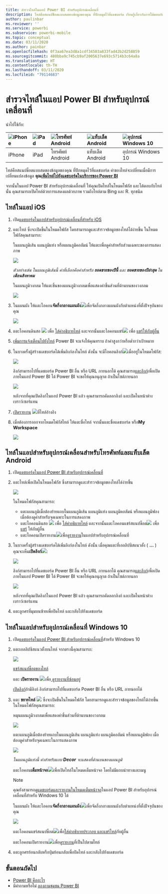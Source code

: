 ```yaml
---
title: สำรวจไทล์ในแอป Power BI สำหรับอุปกรณ์เคลื่อนที่
description: ไทล์คือสแนปช็อตแบบสดของข้อมูลของคุณ ที่ปักหมุดไว้ที่แดชบอร์ด เรียนรู้เกี่ยวกับการโต้ตอบกับไทล์ในแอป Power BI สำหรับอุปกรณ์เคลื่อนที่
author: paulinbar
ms.reviewer: ''
ms.service: powerbi
ms.subservice: powerbi-mobile
ms.topic: conceptual
ms.date: 03/11/2020
ms.author: painbar
ms.openlocfilehash: 0f3aa67ea3d8a1cdf34503a833fad42b2d258859
ms.sourcegitcommit: 480bba9c745cb9af2005637e693c5714b3c64a8a
ms.translationtype: HT
ms.contentlocale: th-TH
ms.lasthandoff: 03/11/2020
ms.locfileid: "79114683"
---
```

# <a name="explore-tiles-in-the-power-bi-mobile-apps"></a>สำรวจไทล์ในแอป Power BI สำหรับอุปกรณ์เคลื่อนที่
นำไปใช้กับ:

| ![iPhone](./media/mobile-tiles-in-the-mobile-apps/iphone-logo-50-px.png) | ![iPad](./media/mobile-tiles-in-the-mobile-apps/ipad-logo-50-px.png) | ![โทรศัพท์ Android](./media/mobile-tiles-in-the-mobile-apps/android-phone-logo-50-px.png) | ![แท็บเล็ต Android](./media/mobile-tiles-in-the-mobile-apps/android-tablet-logo-50-px.png) | ![อุปกรณ์ Windows 10](./media/mobile-tiles-in-the-mobile-apps/win-10-logo-50-px.png) |
|:--- |:--- |:--- |:--- |:--- |
| iPhone |iPad |โทรศัพท์ Android |แท็บเล็ต Android |อุปกรณ์ Windows 10 |

ไทล์คือสแนปช็อตแบบสดของข้อมูลของคุณ ที่ปักหมุดไว้ที่แดชบอร์ด ค่าของไทล์จะเปลี่ยนเมื่อมีการเปลี่ยนแปลงข้อมูล **คุณ[เพิ่มไทล์ไปยังแดชบอร์ดในบริการของ Power BI](../end-user-tiles.md)** 

จากนั้นในแอป Power BI สำหรับอุปกรณ์เคลื่อนที่ ให้คุณเปิดไทล์ในโหมดโฟกัส และโต้ตอบกับไทล์นั้น คุณสามารถเปิดไทล์ด้วยการแสดงผลด้วยภาพ รวมถึงไทล์ตาม Bing และ R. ทุกชนิด

## <a name="tiles-in-the-ios-apps"></a>ไทล์ในแอป iOS

1. เปิด[แดชบอร์ดในแอปสำหรับอุปกรณ์เคลื่อนที่สำหรับ iOS](mobile-apps-view-dashboard.md)
2. แตะไทล์ ซึ่งจะเปิดขึ้นในโหมดโฟกัส โดยสามารถดูและสำรวจข้อมูลของไทล์ได้ง่ายขึ้น ในโหมดโฟกัสคุณสามารถ:
   
   ในแผนภูมิเส้น แผนภูมิแท่ง หรือแผนภูมิคอลัมน์ ให้แตะเพื่อดูค่าสำหรับส่วนเฉพาะของการแสดงภาพ
   
    ![](media/mobile-tiles-in-the-mobile-apps/power-bi-iphone-line-tile-values.png)
   
   *ตัวอย่างเช่น ในแผนภูมิเส้นนี้ ค่าที่เลือกคือค่าสำหรับ **ยอดขายของปีนี้** และ **ยอดขายของปีล่าสุด** ใน **เดือนสิงหาคม***  
   
   ในแผนภูมิวงกลม ให้แตะชิ้นของแผนภูมิวงกลมเพื่อแสดงค่าชิ้นส่วนที่ด้านบนของวงกลม  
   
   ![](media/mobile-tiles-in-the-mobile-apps/power-bi-ipad-tile-pie.png)
3. ในแผนผัง ให้แตะไอคอน**จัดกึ่งกลางแผนผัง**![](media/mobile-tiles-in-the-mobile-apps/power-bi-center-map-icon.png)เพื่อจัดกึ่งกลางแผนผังกับตำแหน่งที่ตั้งปัจจุบันของคุณ

   ![](media/mobile-tiles-in-the-mobile-apps/power-bi-ipad-center-map.png)

4. แตะไอคอนดินสอ ![](./media/mobile-tiles-in-the-mobile-apps/power-bi-iphone-annotate-icon.png) เพื่อ [ใส่คำอธิบายไทล์](mobile-annotate-and-share-a-tile-from-the-mobile-apps.md#annotate-and-share-the-tile-report-or-visual) และจากนั้นแตะไอคอนแชร์![](./media/mobile-tiles-in-the-mobile-apps/power-bi-iphone-share-icon.png) เพื่อ [แชร์ให้กับผู้อื่น](mobile-annotate-and-share-a-tile-from-the-mobile-apps.md#annotate-and-share-the-tile-report-or-visual)

5. [เพิ่มการแจ้งเตือนไปยังไทล์](mobile-set-data-alerts-in-the-mobile-apps.md) Power BI จะแจ้งให้คุณทราบ ถ้าค่าสูงกว่าหรือต่ำกว่าเป้าหมาย

6. ในบางครั้งผู้สร้างแดชบอร์ดได้เพิ่มลิงก์ลงในไทล์ ดังนั้น จะมีไอคอนลิงก์![](media/mobile-tiles-in-the-mobile-apps/power-bi-iphone-link-icon.png)เมื่ออยู่ในโหมดโฟกัส:
   
    ![](media/mobile-tiles-in-the-mobile-apps/power-bi-iphone-tile-link.png)
   
    ลิงก์สามารถไปที่แดชบอร์ด Power BI อื่น หรือ URL ภายนอกได้ คุณสามารถ[แตะลิงก์](../../service-dashboard-edit-tile.md#hyperlink)เพื่อเปิดภายในแอป Power BI ได้ Power BI จะขอให้คุณอนุญาต ถ้าเป็นไซต์ภายนอก
   
    ![](media/mobile-tiles-in-the-mobile-apps/pbi_andr_openlinkmessage.png)
   
    หลังจากที่คุณเปิดลิงก์ในแอป Power BI แล้ว คุณสามารถคัดลอกลิงก์ และเปิดในหน้าต่างเบราว์เซอร์แทน
7. [เปิดรายงาน](mobile-reports-in-the-mobile-apps.md) ![](././media/mobile-tiles-in-the-mobile-apps/power-bi-ipad-open-report-icon.png)ที่ไทล์อ้างอิง
8. เมื่อต้องการออกจากโหมดโฟกัสไทล์ ให้แตะชื่อไทล์ จากนั้นแตะชื่อแดชบอร์ด หรือ**My Workspace**
   
    ![](media/mobile-tiles-in-the-mobile-apps/power-bi-ipad-tile-breadcrumb.png)

## <a name="tiles-in-the-mobile-app-for-android-phones-and-tablets"></a>ไทล์ในแอปสำหรับอุปกรณ์เคลื่อนสำหรับโทรศัพท์และแท็บเล็ต Android
1. เปิด[แดชบอร์ดในแอป Power BI สำหรับอุปกรณ์เคลื่อนที่](mobile-apps-view-dashboard.md)
2. แตะไทล์เพื่อเปิดในโหมดโฟกัส ซึ่งสามารถดูและสำรวจข้อมูลของไทล์ได้ง่ายขึ้น
   
   ![](media/mobile-tiles-in-the-mobile-apps/power-bi-android-tablet-tile.png)
   
    ในโหมดโฟกัสคุณสามารถ:
   
   * แตะแผนภูมิเมื่อต้องย้ายแถบในแผนภูมิเส้น แผนภูมิแท่ง แผนภูมิคอลัมน์ หรือแผนภูมิฟอง เมื่อต้องดูค่าสำหรับจุดเฉพาะในการแสดงภาพ  
   * แตะไอคอนดินสอ ![](./media/mobile-tiles-in-the-mobile-apps/power-bi-iphone-annotate-icon.png) เพื่อ [ใส่คำอธิบายไทล์](mobile-annotate-and-share-a-tile-from-the-mobile-apps.md#annotate-and-share-the-tile-report-or-visual) และจากนั้นแตะไอคอนแชร์สแนปช็อต![](./media/mobile-tiles-in-the-mobile-apps/pbi_andr_sharesnapicon.png) เพื่อ [แชร์](mobile-annotate-and-share-a-tile-from-the-mobile-apps.md#annotate-and-share-the-tile-report-or-visual) ให้กับผู้อื่น
   * แตะไอคอนเปิดรายงาน![](./media/mobile-tiles-in-the-mobile-apps/power-bi-android-tablet-open-report-icon.png)เพื่อ[ดูรายงาน](mobile-reports-in-the-mobile-apps.md)ในแอปสำหรับอุปกรณ์เคลื่อนที่
3. ในบางครั้งผู้สร้างแดชบอร์ดได้เพิ่มลิงก์ลงในไทล์ ดังนั้น เมื่อคุณแตะที่เอลลิปซิสแนวตั้ง ( **...** ) คุณจะเห็น**เปิดลิงก์**![](media/mobile-tiles-in-the-mobile-apps/power-bi-iphone-link-icon.png):
   
    ![](media/mobile-tiles-in-the-mobile-apps/power-bi-android-tile-link.png)
   
    ลิงก์สามารถไปที่แดชบอร์ด Power BI อื่น หรือ URL ภายนอกได้ คุณสามารถ[แตะลิงก์](../../service-dashboard-edit-tile.md#hyperlink)เพื่อเปิดภายในแอป Power BI ได้ Power BI จะขอให้คุณอนุญาต ถ้าเป็นไซต์ภายนอก
   
    ![](media/mobile-tiles-in-the-mobile-apps/pbi_andr_openlinkmessage.png)
   
    หลังจากที่คุณเปิดลิงก์ในแอป Power BI แล้ว คุณสามารถคัดลอกลิงก์ และเปิดในหน้าต่างเบราว์เซอร์แทน
4. แตะลูกศรที่มุมบนซ้ายเพื่อปิดไทล์ และกลับไปยังแดชบอร์ด

## <a name="tiles-in-the-windows-10-mobile-app"></a>ไทล์ในแอปสำหรับอุปกรณ์เคลื่อนที่ Windows 10
1. เปิด[แดชบอร์ดในแอป Power BI สำหรับอุปกรณ์เคลื่อนที่](mobile-apps-view-dashboard.md)สำหรับ Windows 10
2. แตะเอลลิปซิสแนวตั้งบนไทล์ จากตรงนี้คุณสามารถ: 
   
    ![](media/mobile-tiles-in-the-mobile-apps/pbi_win10tileellpslink.png)
   
    [แชร์สแนปช็อตของไทล์](mobile-windows-10-phone-app-get-started.md)
   
    แตะ **เปิดรายงาน** ![](././media/mobile-tiles-in-the-mobile-apps/power-bi-ipad-open-report-icon.png)เพื่อ[ ดูรายงานที่ซ่อนอยู่](mobile-reports-in-the-mobile-apps.md)
   
    [เปิดลิงก์](../../service-dashboard-edit-tile.md#hyperlink)ถ้ามีลิงก์ ลิงก์สามารถไปที่แดชบอร์ด Power BI อื่น หรือ URL ภายนอกได้
3. แตะ **ขยายไทล์** ![](media/mobile-tiles-in-the-mobile-apps/power-bi-windows-10-focus-mode-icon.png) ซึ่งจะเปิดขึ้นในโหมดโฟกัส โดยสามารถดูและสำรวจข้อมูลของไทล์ได้ง่ายขึ้น ในโหมดโฟกัสคุณสามารถ:
   
   หมุนแผนภูมิวงกลมเพื่อแสดงค่าชิ้นส่วนที่ด้านบนของวงกลม  
   
   ![](media/mobile-tiles-in-the-mobile-apps/power-bi-windows-10-pie-focus-mode.png)
   
   แตะแผนภูมิเมื่อต้องย้ายแถบในแผนภูมิเส้น แผนภูมิแท่ง แผนภูมิคอลัมน์ หรือแผนภูมิฟอง เมื่อต้องดูค่าสำหรับจุดเฉพาะในการแสดงภาพ  
   
   ![](media/mobile-tiles-in-the-mobile-apps/pbi_win10ph_bartile0316.png)
   
   *ในแผนภูมิแท่งนี้ ค่าสำหรับแถบ **Decor** จะแสดงที่ด้านบนของแผนภูมิ*
   
   แตะไอคอน**เต็มหน้าจอ**![](media/mobile-tiles-in-the-mobile-apps/power-bi-full-screen-icon.png)เพื่อเปิดไทล์ในโหมดเต็มหน้าจอ โดยไม่มีแถบนำทางและเมนู
   
   > [!NOTE]
   > คุณยังสามารถ[ดูแดชบอร์ดและรายงานในโหมดเต็มหน้าจอ](mobile-windows-10-app-presentation-mode.md)ในแอป Power BI สำหรับอุปกรณ์เคลื่อนที่สำหรับ Windows 10 ได้
   > 
   > 
   
   ในแผนผัง ให้แตะไอคอน**จัดกึ่งกลางแผนผัง**![](media/mobile-tiles-in-the-mobile-apps/power-bi-center-map-icon.png)เพื่อจัดกึ่งกลางแผนผังกับตำแหน่งที่ตั้งปัจจุบันของคุณ
   
   ![](media/mobile-tiles-in-the-mobile-apps/power-bi-windows-10-center-map.png)
   
   แตะไอคอนแชร์สแนปช็อต![](./media/mobile-tiles-in-the-mobile-apps/pbi_win10ph_shareicon.png)เพื่อ[ใส่คำอธิบายประกอบ และแชร์ไทล์](mobile-windows-10-phone-app-get-started.md)กับผู้อื่น   
   
   แตะไอคอนเปิดรายงาน![](././media/mobile-tiles-in-the-mobile-apps/power-bi-ipad-open-report-icon.png)เพื่อ[ดูรายงาน](mobile-reports-in-the-mobile-apps.md)ที่เป็นไปตามไทล์ 
4. แตะลูกศรย้อนกลับหรือปุ่มย้อนกลับเพื่อปิดไทล์ และกลับไปยังแดชบอร์ด

## <a name="next-steps"></a>ขั้นตอนถัดไป
* [Power BI คืออะไร](../../fundamentals/power-bi-overview.md)
* มีคำถามหรือไม่ [ลองถามชุมชน Power BI](https://community.powerbi.com/)

